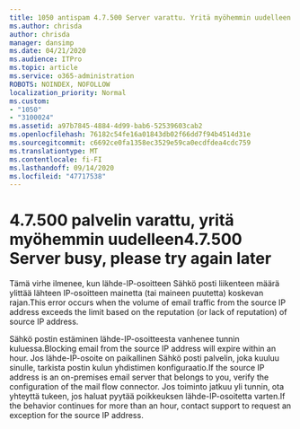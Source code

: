 ```yaml
---
title: 1050 antispam 4.7.500 Server varattu. Yritä myöhemmin uudelleen osoitteesta [XXX.XXX.XXX.XXX]
ms.author: chrisda
author: chrisda
manager: dansimp
ms.date: 04/21/2020
ms.audience: ITPro
ms.topic: article
ms.service: o365-administration
ROBOTS: NOINDEX, NOFOLLOW
localization_priority: Normal
ms.custom:
- "1050"
- "3100024"
ms.assetid: a97b7845-4884-4d99-bab6-52539603cab2
ms.openlocfilehash: 76182c54fe16a01843db02f66dd7f94b4514d31e
ms.sourcegitcommit: c6692ce0fa1358ec3529e59ca0ecdfdea4cdc759
ms.translationtype: MT
ms.contentlocale: fi-FI
ms.lasthandoff: 09/14/2020
ms.locfileid: "47717538"
---
```

# <a name="47500-server-busy-please-try-again-later"></a><span data-ttu-id="f0819-103">4.7.500 palvelin varattu, yritä myöhemmin uudelleen</span><span class="sxs-lookup"><span data-stu-id="f0819-103">4.7.500 Server busy, please try again later</span></span>

<span data-ttu-id="f0819-104">Tämä virhe ilmenee, kun lähde-IP-osoitteen Sähkö posti liikenteen määrä ylittää lähteen IP-osoitteen mainetta (tai maineen puutetta) koskevan rajan.</span><span class="sxs-lookup"><span data-stu-id="f0819-104">This error occurs when the volume of email traffic from the source IP address exceeds the limit based on the reputation (or lack of reputation) of source IP address.</span></span>

<span data-ttu-id="f0819-105">Sähkö postin estäminen lähde-IP-osoitteesta vanhenee tunnin kuluessa.</span><span class="sxs-lookup"><span data-stu-id="f0819-105">Blocking email from the source IP address will expire within an hour.</span></span> <span data-ttu-id="f0819-106">Jos lähde-IP-osoite on paikallinen Sähkö posti palvelin, joka kuuluu sinulle, tarkista postin kulun yhdistimen konfiguraatio.</span><span class="sxs-lookup"><span data-stu-id="f0819-106">If the source IP address is an on-premises email server that belongs to you, verify the configuration of the mail flow connector.</span></span> <span data-ttu-id="f0819-107">Jos toiminto jatkuu yli tunnin, ota yhteyttä tukeen, jos haluat pyytää poikkeuksen lähde-IP-osoitetta varten.</span><span class="sxs-lookup"><span data-stu-id="f0819-107">If the behavior continues for more than an hour, contact support to request an exception for the source IP address.</span></span>
